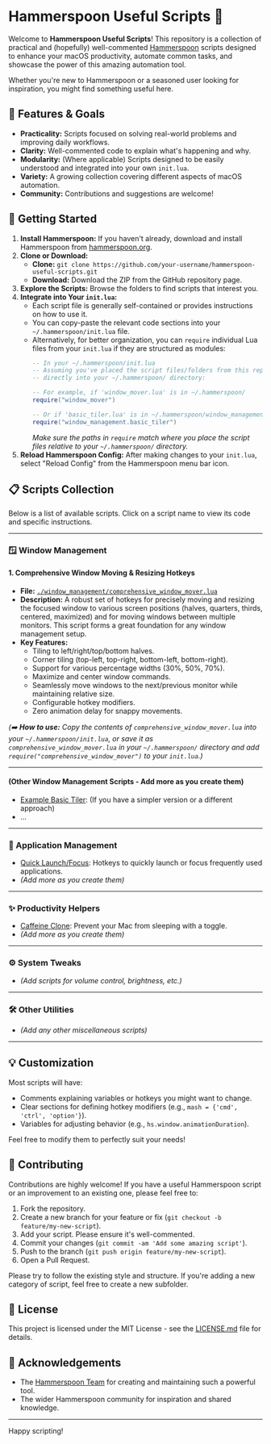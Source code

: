 # Hammerspoon Useful Scripts 🥄

Welcome to **Hammerspoon Useful Scripts**! This repository is a collection of practical and (hopefully) well-commented [Hammerspoon](http://www.hammerspoon.org/) scripts designed to enhance your macOS productivity, automate common tasks, and showcase the power of this amazing automation tool.

Whether you're new to Hammerspoon or a seasoned user looking for inspiration, you might find something useful here.

## 🌟 Features & Goals

*   **Practicality:** Scripts focused on solving real-world problems and improving daily workflows.
*   **Clarity:** Well-commented code to explain what's happening and why.
*   **Modularity:** (Where applicable) Scripts designed to be easily understood and integrated into your own `init.lua`.
*   **Variety:** A growing collection covering different aspects of macOS automation.
*   **Community:** Contributions and suggestions are welcome!

## 🚀 Getting Started

1.  **Install Hammerspoon:** If you haven't already, download and install Hammerspoon from [hammerspoon.org](http://www.hammerspoon.org/).
2.  **Clone or Download:**
    *   **Clone:** `git clone https://github.com/your-username/hammerspoon-useful-scripts.git`
    *   **Download:** Download the ZIP from the GitHub repository page.
3.  **Explore the Scripts:** Browse the folders to find scripts that interest you.
4.  **Integrate into Your `init.lua`:**
    *   Each script file is generally self-contained or provides instructions on how to use it.
    *   You can copy-paste the relevant code sections into your `~/.hammerspoon/init.lua` file.
    *   Alternatively, for better organization, you can `require` individual Lua files from your `init.lua` if they are structured as modules:
        ```lua
        -- In your ~/.hammerspoon/init.lua
        -- Assuming you've placed the script files/folders from this repo
        -- directly into your ~/.hammerspoon/ directory:

        -- For example, if 'window_mover.lua' is in ~/.hammerspoon/
        require("window_mover")

        -- Or if 'basic_tiler.lua' is in ~/.hammerspoon/window_management/
        require("window_management.basic_tiler")
        ```
        *Make sure the paths in `require` match where you place the script files relative to your `~/.hammerspoon/` directory.*
5.  **Reload Hammerspoon Config:** After making changes to your `init.lua`, select "Reload Config" from the Hammerspoon menu bar icon.

## 📋 Scripts Collection

Below is a list of available scripts. Click on a script name to view its code and specific instructions.

---

### 🪟 Window Management

#### 1. Comprehensive Window Moving & Resizing Hotkeys
*   **File:** [`./window_management/comprehensive_window_mover.lua`](./window_management/comprehensive_window_mover.lua)
*   **Description:** A robust set of hotkeys for precisely moving and resizing the focused window to various screen positions (halves, quarters, thirds, centered, maximized) and for moving windows between multiple monitors. This script forms a great foundation for any window management setup.
*   **Key Features:**
    *   Tiling to left/right/top/bottom halves.
    *   Corner tiling (top-left, top-right, bottom-left, bottom-right).
    *   Support for various percentage widths (30%, 50%, 70%).
    *   Maximize and center window commands.
    *   Seamlessly move windows to the next/previous monitor while maintaining relative size.
    *   Configurable hotkey modifiers.
    *   Zero animation delay for snappy movements.

*(➡️ **How to use:** Copy the contents of `comprehensive_window_mover.lua` into your `~/.hammerspoon/init.lua`, or save it as `comprehensive_window_mover.lua` in your `~/.hammerspoon/` directory and add `require("comprehensive_window_mover")` to your `init.lua`.)*

---

#### (Other Window Management Scripts - Add more as you create them)
*   [Example Basic Tiler](./window_management/basic_tiler.lua): (If you have a simpler version or a different approach)
*   ...

---

### 🚀 Application Management
*   [Quick Launch/Focus](./application_management/quick_launch.lua): Hotkeys to quickly launch or focus frequently used applications.
*   *(Add more as you create them)*

---

### ✨ Productivity Helpers
*   [Caffeine Clone](./productivity/caffeine_clone.lua): Prevent your Mac from sleeping with a toggle.
*   *(Add more as you create them)*

---

### ⚙️ System Tweaks
*   *(Add scripts for volume control, brightness, etc.)*

---

### 🛠️ Other Utilities
*   *(Add any other miscellaneous scripts)*

---

## 💡 Customization

Most scripts will have:
*   Comments explaining variables or hotkeys you might want to change.
*   Clear sections for defining hotkey modifiers (e.g., `mash = {'cmd', 'ctrl', 'option'}`).
*   Variables for adjusting behavior (e.g., `hs.window.animationDuration`).

Feel free to modify them to perfectly suit your needs!

## 🤝 Contributing

Contributions are highly welcome! If you have a useful Hammerspoon script or an improvement to an existing one, please feel free to:

1.  Fork the repository.
2.  Create a new branch for your feature or fix (`git checkout -b feature/my-new-script`).
3.  Add your script. Please ensure it's well-commented.
4.  Commit your changes (`git commit -am 'Add some amazing script'`).
5.  Push to the branch (`git push origin feature/my-new-script`).
6.  Open a Pull Request.

Please try to follow the existing style and structure. If you're adding a new category of script, feel free to create a new subfolder.

## 📄 License

This project is licensed under the MIT License - see the [LICENSE.md](LICENSE.md) file for details.

## 🙏 Acknowledgements

*   The [Hammerspoon Team](https://github.com/Hammerspoon/hammerspoon/graphs/contributors) for creating and maintaining such a powerful tool.
*   The wider Hammerspoon community for inspiration and shared knowledge.

---

Happy scripting!
